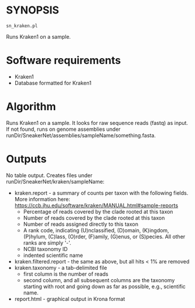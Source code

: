 # SYNOPSIS

`sn_kraken.pl`

Runs Kraken1 on a sample.

# Software requirements

* Kraken1
* Database formatted for Kraken1

# Algorithm

Runs Kraken1 on a sample.
It looks for raw sequence reads (fastq) as input.
If not found, runs on genome assemblies under
runDir/SneakerNet/assemblies/sampleName/something.fasta.

# Outputs

No table output.
Creates files under runDir/SneakerNet/kraken/sampleName:

* kraken.report - a summary of counts per taxon with the following fields. More information here: https://ccb.jhu.edu/software/kraken/MANUAL.html#sample-reports
  * Percentage of reads covered by the clade rooted at this taxon
  * Number of reads covered by the clade rooted at this taxon
  * Number of reads assigned directly to this taxon
  * A rank code, indicating (U)nclassified, (D)omain, (K)ingdom, (P)hylum, (C)lass, (O)rder, (F)amily, (G)enus, or (S)pecies. All other ranks are simply '-'.
  * NCBI taxonomy ID
  * indented scientific name
* kraken.filtered.report - the same as above, but all hits < 1% are removed
* kraken.taxonomy - a tab-delimited file
  * first column is the number of reads
  * second column, and all subsequent columns are the taxonomy starting with root and going down as far as possible, e.g., scientific name.
* report.html - graphical output in Krona format

